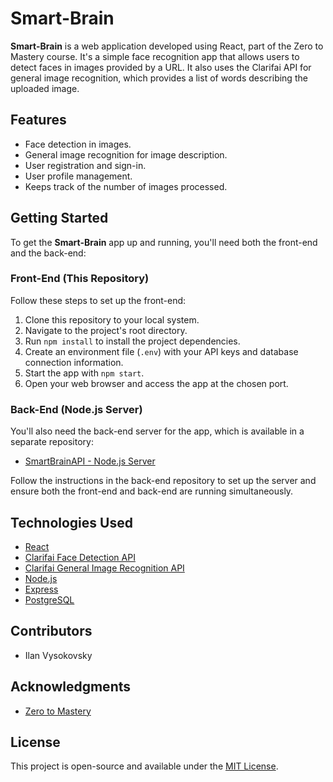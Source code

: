 # Smart-Brain

**Smart-Brain** is a web application developed using React, part of the Zero to Mastery course. It's a simple face recognition app that allows users to detect faces in images provided by a URL. It also uses the Clarifai API for general image recognition, which provides a list of words describing the uploaded image.

## Features

- Face detection in images.
- General image recognition for image description.
- User registration and sign-in.
- User profile management.
- Keeps track of the number of images processed.

## Getting Started

To get the **Smart-Brain** app up and running, you'll need both the front-end and the back-end:

### Front-End (This Repository)

Follow these steps to set up the front-end:

1. Clone this repository to your local system.
2. Navigate to the project's root directory.
3. Run `npm install` to install the project dependencies.
4. Create an environment file (`.env`) with your API keys and database connection information.
5. Start the app with `npm start`.
6. Open your web browser and access the app at the chosen port.

### Back-End (Node.js Server)

You'll also need the back-end server for the app, which is available in a separate repository:

- [SmartBrainAPI - Node.js Server](https://github.com/ilanvys/SmartBrainAPI)

Follow the instructions in the back-end repository to set up the server and ensure both the front-end and back-end are running simultaneously.

## Technologies Used

- [React](https://reactjs.org/)
- [Clarifai Face Detection API](https://www.clarifai.com/)
- [Clarifai General Image Recognition API](https://www.clarifai.com/)
- [Node.js](https://nodejs.org/)
- [Express](https://expressjs.com/)
- [PostgreSQL](https://www.postgresql.org/)

## Contributors

- Ilan Vysokovsky

## Acknowledgments

- [Zero to Mastery](https://zerotomastery.io/)

## License

This project is open-source and available under the [MIT License](LICENSE).
